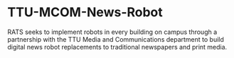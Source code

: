 # TTU-MCOM-News-Robot
RATS seeks to implement robots in every building on campus through a partnership with the TTU Media and Communications department to build digital news robot replacements to traditional newspapers and print media.
